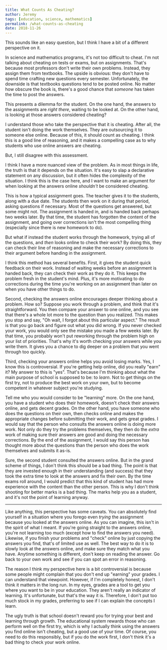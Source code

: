 ```yaml
---
title: What Counts As Cheating?
author: Jeremy
tags: [education, science, mathematics]
permalink: /what-counts-as-cheating
date: 2018-11-26
---
```


This sounds like an easy question, but I think I have a bit of a different perspective on it.

In science and mathematics programs, it's not too difficult to cheat. I'm not talking about cheating on tests or exams, but on assignments. That's because most professors don't write their own problems. Instead, they assign them from textbooks. The upside is obvious: they don't have to spend time crafting new questions every semester. Unfortunately, the downside is that textbooks questions tend to be posted online. No matter how obscure the book is, there's a good chance that *someone* has taken the time to post the answers.

This presents a dilemma for the student. On the one hand, the answers to the assignments are *right there*, waiting to be looked at. On the other hand, is looking at those answers considered cheating?

I understand those who take the perspective that it is cheating. After all, the student isn't doing the work themselves. They are outsourcing it to someone else online. Because of this, it should count as cheating. I think this is a good line of reasoning, and it makes a compelling case as to why students who use online answers are cheating.

But, I still disagree with this assessment.

I think I have a more nuanced view of the problem. As in most things in life, the truth is that it depends on the situation. It's easy to slap a declarative statement on any discussion, but it often hides the complexity of the situation. I think this is the case here, and I want to make an argument for when looking at the answers online *shouldn't* be considered cheating.

This is how a typical assignment goes. The teacher gives it to the students, along with a due date. The students then work on it during that period, asking questions if necessary. Most of the questions get answered, but some might not. The assignment is handed in, and is handed back perhaps two weeks later. By that time, the student has forgotten the content of the assignment, and going over corrections isn't the most compelling thing (especially since there is new homework to do).

But what if instead the student works through the homework, trying all of the questions, and *then* looks online to check their work? By doing this, they can check their line of reasoning and make the necessary corrections to their argument before handing in the assignment.

I think this method has several benefits. First, it gives the student quick feedback on their work. Instead of waiting weeks before an assignment is handed back, they can check their work as they do it. This keeps the problem fresh in the student's mind. Plus, it's more motivating to do corrections during the time you're working on an assignment than later on when you have other things to do.

Second, checking the answers online encourages deeper thinking about a problem. How so? Suppose you work through a problem, and think that it's straightforward. You then compare your answer to one online, and you see that there's a whole lot more to the question than you realized. This makes you stop and say, "Oh wait, I forgot about this particular aspect." The result is that you go back and figure out what you did wrong. If you never checked your work, you would only see the mistake you made a few weeks later. By that time, you probably won't put reworking through the problem high on your list of priorities. That's why it's worth checking your answers while you write them. It gives you a chance to dig deeper on a problem that you went through too quickly.

Third, checking your answers online helps you avoid losing marks. Yes, I know this is controversial. If you're getting help online, did you really "earn" it? My answer to this is "yes". That's because I'm thinking about what the main purpose of school is supposed to be: to *learn*. Not to get things on the first try, not to produce the best work on your own, but to become competent in whatever subject you're studying.

Tell me who you would consider to be "learning" more. On the one hand, you have a student who does their homework, doesn't check their answers online, and gets decent grades. On the other hand, you have someone who does the questions on their own, then checks online and makes the appropriate changes before submitting their work, and gets great grades. I would say that the person who consults the answers online is doing more work. Not only do they try the problems themselves, they then do the *extra* work of making sure their answers are good and doing the necessary corrections. By the end of the assignment, I would say this person has thought more about the questions than the person who does the work themselves and submits it as-is.

Sure, the second student consulted the answers online. But in the grand scheme of things, I don't think this should be a bad thing. The point is that they are invested enough in their understanding (and success) that they took the extra time to look at the answers and fix their own. By the time exams roll around, I would predict that this kind of student has had more experience with the content than the other person. This is why I don't think shooting for better marks is a bad thing. The marks help you as a student, and it's not the point of learning anyway.

---

Like anything, this perspective has some caveats. You can absolutely find yourself in a situation where you forego even *trying* the assignment because you looked at the answers online. As you can imagine, this isn't in the spirit of what I meant. If you're going straight to the answers online, you're not learning too much (except how to find the answers you need). Likewise, if you finish your problems and "check" online by just copying the answers you find, that's of limited use as well. The best way to do it is to slowly look at the answers online, and make sure they match what you have. Anytime something is different, don't keep on reading the answer. Go back to your own work and see if you can spot an error in reasoning.

The reason I think my perspective here is a bit controversial is because some people might complain that you don't end up "earning" your grades. I can understand that viewpoint. However, if I'm completely honest, I don't think it matters in the long run. In my eyes, grades are a tool to get you where you want to be in your education. They aren't really an indicator of learning. It's unfortunate, but that's the way it is. Therefore, I don't put too much stock in my grades, preferring to see if I can explain the concepts I learn.

The ugly truth is that school doesn't reward you for trying your best and learning through growth. The educational system rewards those who can perform well on the first try, which is why I actually think using the answers you find online isn't cheating, but a good use of your time. Of course, you need to do this responsibly, but if you do the work first, I don't think it's a bad thing to check your work online.
